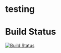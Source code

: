 testing
=======


Build Status
=======
[![Build Status](https://travis-ci.org/groovyosgi/testing.png?branch=master)](https://travis-ci.org/groovyosgi/testing)